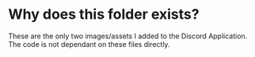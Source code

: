 # Why does this folder exists?
These are the only two images/assets I added to the Discord Application. The code is not dependant on these files directly.
